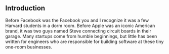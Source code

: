## Introduction

Before Facebook was the Facebook you and I recognize it was a few Harvard students in a dorm room. Before Apple was an iconic American brand, it was two guys named Steve connecting circuit boards in their garage. Many startups come from humble beginnings, but little has been written for engineers who are responsible for building software at these tiny one-room businesses.
